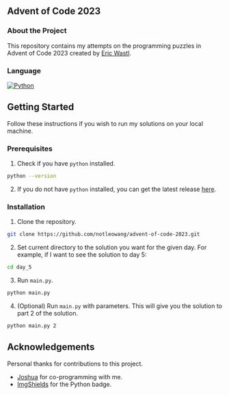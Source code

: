 ## Advent of Code 2023

### About the Project
This repository contains my attempts on the programming puzzles in Advent of Code 2023 created by [Eric Wastl](https://github.com/topaz).

### Language
[![Python][Python-Badge]][Python-URL]

[Python-Badge]: https://img.shields.io/badge/Python-0f0f0f?style=for-the-badge&logo=Python&logoColor=3776AB
[Python-URL]: https://www.python.org/

## Getting Started
Follow these instructions if you wish to run my solutions on your local machine.

### Prerequisites
1. Check if you have `python` installed.
```bash
python --version
```
2. If you do not have `python` installed, you can get the latest release [here](https://www.python.org/).

### Installation
1. Clone the repository.
```bash
git clone https://github.com/notleowang/advent-of-code-2023.git
```
2. Set current directory to the solution you want for the given day. For example, if I want to see the solution to day 5:
```bash
cd day_5
```
3. Run `main.py`.
```bash
python main.py
```
4. (Optional) Run `main.py` with parameters. This will give you the solution to part 2 of the solution.
```bash
python main.py 2
```

## Acknowledgements
Personal thanks for contributions to this project.
- [Joshua](https://github.com/joshchew24) for co-programming with me.
- [ImgShields](https://shields.io/) for the Python badge.
